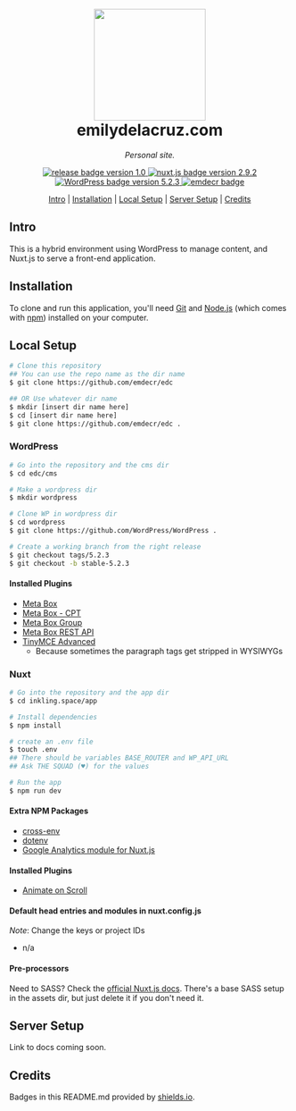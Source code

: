 
<h1 align="center">
    <br>
    <a href="https://emilydelacruz.com"><img src="" alt="" width="200"></a>
    <br>
    emilydelacruz.com
</h1>

<p align="center"><em>Personal site.</em></p>

<p align="center">
    <a href="https://github.com/emdecr/edc/releases">
        <img src="https://img.shields.io/badge/release-v1.0-blue.svg" alt="release badge version 1.0">
    </a>
    <a href="https://github.com/nuxt/nuxt.js">
        <img src="https://img.shields.io/badge/nuxt.js-2.9.2-blue.svg" alt="nuxt.js badge version 2.9.2">
    </a>
    <a href="https://github.com/WordPress/WordPress">
        <img src="https://img.shields.io/badge/WP-5.2.3-blue.svg" alt="WordPress badge version 5.2.3">
    </a>
    <a href="https://emilydelacruz.com">
        <img src="https://img.shields.io/badge/%3C%2F%3E%20with%20%E2%99%A5%EF%B8%8E%20by-emdecr-red.svg" alt="emdecr badge">
    </a>
    
</p>

<p align="center">
    <a href="#intro">Intro</a> |
    <a href="#installation">Installation</a> |
    <a href="#local-setup">Local Setup</a> |
    <a href="#server-setup">Server Setup</a> |
    <a href="#credits">Credits</a> 
</p>

## Intro

This is a hybrid environment using WordPress to manage content, and Nuxt.js to serve a front-end application.

## Installation

To clone and run this application, you'll need [Git](https://git-scm.com) and [Node.js](https://nodejs.org/en/download/) (which comes with [npm](http://npmjs.com)) installed on your computer. 

## Local Setup

```bash
# Clone this repository
## You can use the repo name as the dir name
$ git clone https://github.com/emdecr/edc

## OR Use whatever dir name
$ mkdir [insert dir name here]
$ cd [insert dir name here]
$ git clone https://github.com/emdecr/edc .
```

### WordPress

```bash
# Go into the repository and the cms dir
$ cd edc/cms

# Make a wordpress dir
$ mkdir wordpress

# Clone WP in wordpress dir
$ cd wordpress
$ git clone https://github.com/WordPress/WordPress .

# Create a working branch from the right release
$ git checkout tags/5.2.3
$ git checkout -b stable-5.2.3
```

#### Installed Plugins

* [Meta Box](https://en-ca.wordpress.org/plugins/meta-box/)
* [Meta Box - CPT](https://metabox.io/plugins/custom-post-type/)
* [Meta Box Group](https://metabox.io/plugins/meta-box-group/)
* [Meta Box REST API](https://metabox.io/plugins/mb-rest-api/)
* [TinyMCE Advanced](https://en-ca.wordpress.org/plugins/tinymce-advanced/)
    * Because sometimes the paragraph tags get stripped in WYSIWYGs

### Nuxt

```bash
# Go into the repository and the app dir
$ cd inkling.space/app

# Install dependencies
$ npm install

# create an .env file
$ touch .env
## There should be variables BASE_ROUTER and WP_API_URL
## Ask THE SQUAD (♥︎) for the values

# Run the app
$ npm run dev
```

#### Extra NPM Packages

* [cross-env](https://www.npmjs.com/package/cross-env)
* [dotenv](https://www.npmjs.com/package/dotenv)
* [Google Analytics module for Nuxt.js](https://nuxtjs.org/faq/google-analytics/)

#### Installed Plugins

* [Animate on Scroll](https://github.com/michalsnik/aos/tree/v2)

#### Default head entries and modules in nuxt.config.js

*Note*: Change the keys or project IDs

* n/a

#### Pre-processors

Need to SASS? Check the [official Nuxt.js docs](https://nuxtjs.org/faq/pre-processors/). There's a base SASS setup in the assets dir, but just delete it if you don't need it.

## Server Setup

Link to docs coming soon.

## Credits

Badges in this README.md provided by [shields.io](https://shields.io/#your-badge).